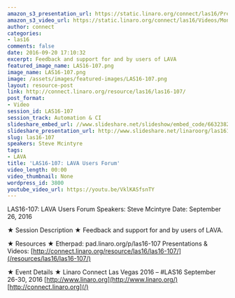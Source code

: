 ```yaml
---
amazon_s3_presentation_url: https://static.linaro.org/connect/las16/Presentations/Monday/LAS16-107%20-%20LAVA%20Users%20Forum.pdf
amazon_s3_video_url: https://static.linaro.org/connect/las16/Videos/Monday/LAS16-107%20LAVA%20users%20Forum.mp4
author: connect
categories:
- las16
comments: false
date: 2016-09-20 17:10:32
excerpt: Feedback and support for and by users of LAVA
featured_image_name: LAS16-107.png
image_name: LAS16-107.png
image: /assets/images/featured-images/LAS16-107.png
layout: resource-post
link: http://connect.linaro.org/resource/las16/las16-107/
post_format:
- Video
session_id: LAS16-107
session_track: Automation & CI
slideshare_embed_url: //www.slideshare.net/slideshow/embed_code/66323827
slideshare_presentation_url: http://www.slideshare.net/linaroorg/las16107-lava-users-forum
slug: las16-107
speakers: Steve Mcintyre
tags:
- LAVA
title: 'LAS16-107: LAVA Users Forum'
video_length: 00:00
video_thumbnail: None
wordpress_id: 3800
youtube_video_url: https://youtu.be/VklKASfsnTY
---
```


LAS16-107: LAVA Users Forum
Speakers: Steve Mcintyre
Date: September 26, 2016

★ Session Description ★
Feedback and support for and by users of LAVA.

★ Resources ★
Etherpad: pad.linaro.org/p/las16-107
Presentations & Videos: [http://connect.linaro.org/resource/las16/las16-107/](/resources/las16/las16-107/)

★ Event Details ★
Linaro Connect Las Vegas 2016 – #LAS16
September 26-30, 2016
[http://www.linaro.org](http://www.linaro.org/)
[http://connect.linaro.org](/)